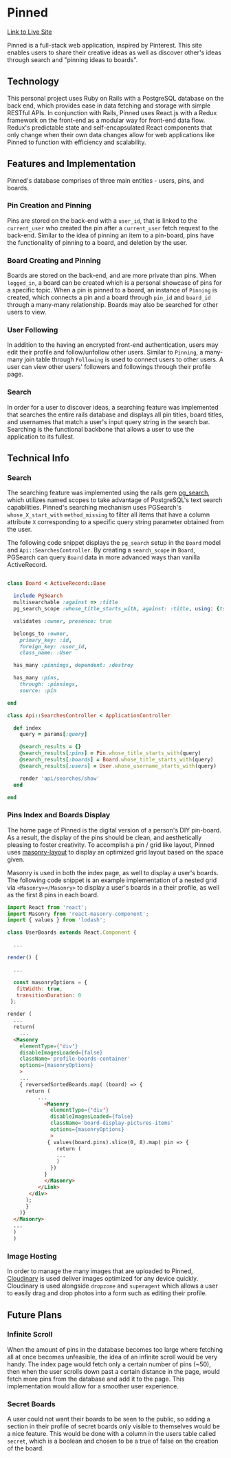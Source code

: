 # Pinned

[Link to Live Site](https://pin-ned.herokuapp.com)

Pinned is a full-stack web application, inspired by Pinterest. This site enables users to share their creative ideas as well as discover other's ideas through search and "pinning ideas to boards".

## Technology

This personal project uses Ruby on Rails with a PostgreSQL database on the back end, which provides ease in data fetching and storage with simple RESTful APIs. In conjunction with Rails, Pinned uses React.js with a Redux framework on the front-end as a modular way for front-end data flow. Redux's predictable state and self-encapsulated React components that only change when their own data changes allow for web applications like Pinned to function with efficiency and scalability.

## Features and Implementation

Pinned's database comprises of three main entities - users, pins, and boards.

### Pin Creation and Pinning

Pins are stored on the back-end with a `user_id`, that is linked to the `current_user` who created the pin after a `current_user` fetch request to the back-end. Similar to the idea of pinning an item to a pin-board, pins have the functionality of pinning to a board, and deletion by the user.

### Board Creating and Pinning

Boards are stored on the back-end, and are more private than pins. When `logged_in`, a board can be created which is a personal showcase of pins for a specific topic. When a pin is pinned to a board, an instance of `Pinning` is created, which connects a pin and a board through `pin_id` and `board_id` through a many-many relationship. Boards may also be searched for other users to view.

### User Following

In addition to the having an encrypted front-end authentication, users may edit their profile and follow/unfollow other users. Similar to `Pinning`, a many-many join table through `Following` is used to connect users to other users. A user can view other users' followers and followings through their profile page.

### Search

In order for a user to discover ideas, a searching feature was implemented that searches the entire rails database and displays all pin titles, board titles, and usernames that match a user's input query string in the search bar. Searching is the functional backbone that allows a user to use the application to its fullest.

## Technical Info

### Search
The searching feature was implemented using the rails gem [pg_search](https://github.com/Casecommons/pg_search), which utilizes named scopes to take advantage of PostgreSQL's text search capabilities. Pinned's searching mechanism uses PGSearch's `whose_X_start_with` `method_missing` to filter all items that have a column attribute `X` corresponding to a specific query string parameter obtained from the user.

The following code snippet displays the `pg_search` setup in the `Board` model and `Api::SearchesController`. By creating a `search_scope` in `Board`, PGSearch can query `Board` data in more advanced ways than vanilla ActiveRecord.  

```ruby

class Board < ActiveRecord::Base

  include PgSearch
  multisearchable :against => :title
  pg_search_scope :whose_title_starts_with, against: :title, using: {tsearch: {prefix: true} }

  validates :owner, presence: true

  belongs_to :owner,
    primary_key: :id,
    foreign_key: :user_id,
    class_name: :User

  has_many :pinnings, dependent: :destroy

  has_many :pins,
    through: :pinnings,
    source: :pin

end

class Api::SearchesController < ApplicationController

  def index
    query = params[:query]

    @search_results = {}
    @search_results[:pins] = Pin.whose_title_starts_with(query)
    @search_results[:boards] = Board.whose_title_starts_with(query)
    @search_results[:users] = User.whose_username_starts_with(query)

    render 'api/searches/show'
  end

end
```

### Pins Index and Boards Display
The home page of Pinned is the digital version of a person's DIY pin-board. As a result, the display of the pins should be clean, and aesthetically pleasing to foster creativity. To accomplish a pin / grid like layout, Pinned uses  [masonry-layout](https://www.npmjs.com/package/masonry-layout) to display an optimized grid layout based on the space given.

Masonry is used in both the index page, as well to display a user's boards. The following code snippet is an example implementation of a nested grid via `<Masonry></Masonry>` to display a user's boards in a their profile, as well as the first 8 pins in each board.

```javascript
import React from 'react';
import Masonry from 'react-masonry-component';
import { values } from 'lodash';

class UserBoards extends React.Component {

  ...

render() {

  ...

  const masonryOptions = {
   fitWidth: true,
   transitionDuration: 0
 };
```

```html
render (
  ...
  return(
    ...
  <Masonry
    elementType={'div'}
    disableImagesLoaded={false}
    className='profile-boards-container'
    options={masonryOptions}
    >
    ...
    { reversedSortedBoards.map( (board) => {
      return (
          ...
            <Masonry
              elementType={'div'}
              disableImagesLoaded={false}
              className='board-display-pictures-items'
              options={masonryOptions}
              >
             { values(board.pins).slice(0, 8).map( pin => {
                return (
                ...
                )
              })
            }
            </Masonry>
          </Link>
       </div>
      );
      }
    )}
  </Masonry>
  ...
  )
  )
```


### Image Hosting
  In order to manage the many images that are uploaded to Pinned, [Cloudinary](http://cloudinary.com/) is used deliver images optimized for any device quickly. Cloudinary is used alongside `dropzone` and `superagent` which allows a user to easily drag and drop photos into a form such as editing their profile.


## Future Plans

### Infinite Scroll

When the amount of pins in the database becomes too large where fetching all at once becomes unfeasible, the idea of an infinite scroll would be very handy. The index page would fetch only a certain number of pins (~50), then when the user scrolls down past a certain distance in the page, would fetch more pins from the database and add it to the page. This implementation would allow for a smoother user experience.

### Secret Boards

A user could not want their boards to be seen to the public, so adding a section in their profile of secret boards only visible to themselves would be a nice feature. This would be done with a column in the users table called `secret`, which is a boolean and chosen to be a true of false on the creation of the board.
